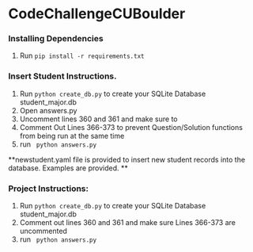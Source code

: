 # CodeChallengeCUBoulder


### Installing Dependencies

1. Run ``` pip install -r requirements.txt ```


### Insert Student Instructions.

1. Run ``` python create_db.py ``` to create your SQLite Database student_major.db
2. Open answers.py
3. Uncomment lines 360 and 361 and make sure to 
4. Comment Out Lines 366-373 to prevent Question/Solution functions from being run at the same time
5. run ``` python answers.py```


**newstudent.yaml file is provided to insert new student records into the database. Examples are provided. **  


### Project Instructions:

1. Run ``` python create_db.py ``` to create your SQLite Database student_major.db
2. Comment out lines 360 and 361 and make sure Lines 366-373 are uncommented
3. run ``` python answers.py```
